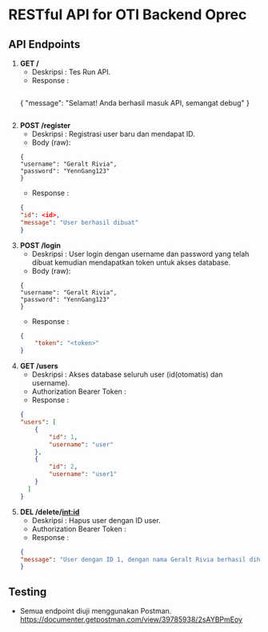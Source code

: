 # RESTful API for OTI Backend Oprec

## API Endpoints
1. **GET /**
   - Deskripsi  : Tes Run API.
   - Response   :
     ```json
    {
    "message": "Selamat! Anda berhasil masuk API, semangat debug"
    } 
     ```
2. **POST /register**
    - Deskripsi : Registrasi user baru dan mendapat ID.
    - Body (raw):
    ```
    {
    "username": "Geralt Rivia", 
    "password": "YennGang123" 
    }
    ```
    - Response  :
    ```json
    {
    "id": <id>,
    "message": "User berhasil dibuat"
    }
    ```
3. **POST /login**
    - Deskripsi : User login dengan username dan password yang telah dibuat kemudian mendapatkan token untuk akses database.
    - Body (raw):
    ```
    {
    "username": "Geralt Rivia", 
    "password": "YennGang123" 
    }
    ```
    - Response  :
    ```json
    {
        "token": "<token>" 
    }
    ```
4. **GET /users**
    - Deskripsi : Akses database seluruh user (id(otomatis) dan username).
    - Authorization Bearer Token : <token>
    - Response :
    ```json
    {
    "users": [
        {
            "id": 1,
            "username": "user"
        },
        {
            "id": 2,
            "username": "user1"
        }
      ]
    }
    ```
5. **DEL /delete/<int:id>**
    - Deskripsi : Hapus user dengan ID user.
    - Authorization Bearer Token : <token>
    - Response :
    ```json
    {
    "message": "User dengan ID 1, dengan nama Geralt Rivia berhasil dihapus"
    }
    ```
## Testing
- Semua endpoint diuji menggunakan Postman.
https://documenter.getpostman.com/view/39785938/2sAYBPmEoy